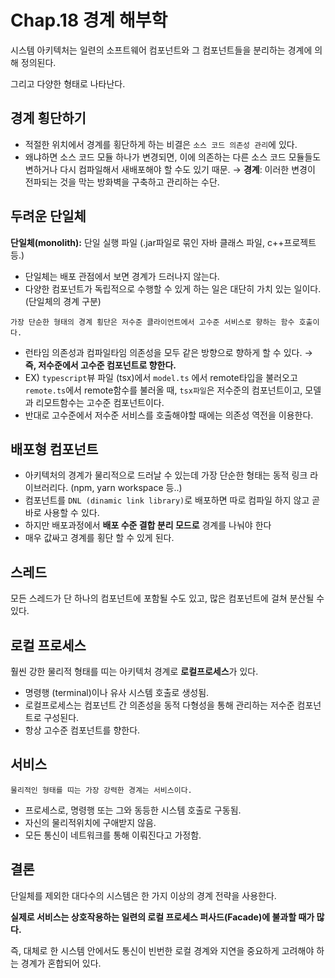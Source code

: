 # Chap.18 경계 해부학

시스템 아키텍처는 일련의 소프트웨어 컴포넌트와 그 컴포넌트들을 분리하는 경계에 의해 정의된다.

그리고 다양한 형태로 나타난다.

## 경계 횡단하기

* 적절한 위치에서 경계를 횡단하게 하는 비결은 `소스 코드 의존성 관리`에 있다.
* 왜냐하면 소스 코드 모듈 하나가 변경되면, 이에 의존하는 다른 소스 코드 모듈들도 변하거나 다시 컴파일해서 새배포해야 할 수도 있기 때문. → **경계**: 이러한 변경이 전파되는 것을 막는 방화벽을 구축하고 관리하는 수단.

## 두려운 단일체

**단일체\(monolith\):** 단일 실행 파일 \(.jar파일로 묶인 자바 클래스 파일, c++프로젝트 등.\)

* 단일체는 배포 관점에서 보면 경계가 드러나지 않는다.
* 다양한 컴포넌트가 독립적으로 수행할 수 있게 하는 일은 대단히 가치 있는 일이다. \(단일체의 경계 구분\)

`가장 단순한 형태의 경계 횡단은 저수준 클라이언트에서 고수준 서비스로 향하는 함수 호출이다.`

* 런타임 의존성과 컴파일타임 의존성을 모두 같은 방향으로 향하게 할 수 있다. → **즉, 저수준에서 고수준 컴포넌트로 향한다.**
* EX\) `typescript`뷰 파일 \(tsx\)에서 `model.ts` 에서 remote타입을 불러오고 `remote.ts`에서 remote함수를 불러올 때, `tsx파일`은 저수준의 컴포넌트이고, 모델과 리모트함수는 고수준 컴포넌트이다.
* 반대로 고수준에서 저수준 서비스를 호출해야할 때에는 의존성 역전을 이용한다.

## 배포형 컴포넌트

* 아키텍처의 경계가 물리적으로 드러날 수 있는데 가장 단순한 형태는 동적 링크 라이브러리다. \(npm, yarn workspace 등..\)
* 컴포넌트를 `DNL (dinamic link library)`로 배포하면 따로 컴파일 하지 않고 곧바로 사용할 수 있다.
* 하지만 배포과정에서 **배포 수준 결합 분리 모드로** 경계를 나눠야 한다
* 매우 값싸고 경계를 횡단 할 수 있게 된다.

## 스레드

모든 스레드가 단 하나의 컴포넌트에 포함될 수도 있고, 많은 컴포넌트에 걸쳐 분산될 수 있다.

## 로컬 프로세스

훨씬 강한 물리적 형태를 띠는 아키텍처 경계로 **로컬프로세스**가 있다.

* 명령행 \(terminal\)이나 유사 시스템 호출로 생성됨.
* 로컬프로세스는 컴포넌트 간 의존성을 동적 다형성을 통해 관리하는 저수준 컴포넌트로 구성된다.
* 항상 고수준 컴포넌트를 향한다.

## 서비스

`물리적인 형태를 띠는 가장 강력한 경계는 서비스이다.`

* 프로세스로, 명령행 또는 그와 동등한 시스템 호출로 구동됨.
* 자신의 물리적위치에 구애받지 않음.
* 모든 통신이 네트워크를 통해 이뤄진다고 가정함.

## 결론

단일체를 제외한 대다수의 시스템은 한 가지 이상의 경계 전략을 사용한다.

**실제로 서비스는 상호작용하는 일련의 로컬 프로세스 퍼사드\(Facade\)에 불과할 때가 많다.**

즉, 대체로 한 시스템 안에서도 통신이 빈번한 로컬 경계와 지연을 중요하게 고려해야 하는 경계가 혼합되어 있다.

